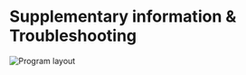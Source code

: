 # Supplementary information & Troubleshooting

![Program layout](https://i.ibb.co/qngkCVj/Untitled-Diagram-2.png "Program Layout")
